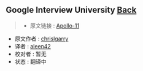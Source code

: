 ## Google Interview University [**Back**](./../translation.md)

> * 原文链接 : [Apollo-11](https://github.com/jwasham/google-interview-university)
* 原文作者 : [chrislgarry](https://github.com/chrislgarry) 
* 译者 : [aleen42](https://github.com/aleen42) 
* 校对者 : 暂无
* 状态 : 翻译中

